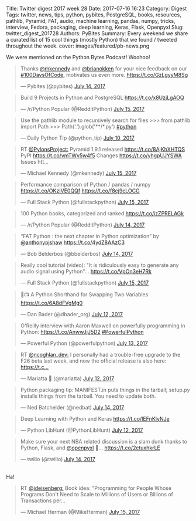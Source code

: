 Title: Twitter digest 2017 week 28
Date: 2017-07-16 16:23
Category: Digest
Tags: twitter, news, tips, python, pybites, PostgreSQL, books, resources, pathlib, Pyramid, FAT, audio, machine learning, pandas, numpy, tricks, interview, Fedora, packaging, deep learning, Keras, Flask, Openpyxl
Slug: twitter_digest_201728
Authors: PyBites
Summary: Every weekend we share a curated list of 15 cool things (mostly Python) that we found / tweeted throughout the week.
cover: images/featured/pb-news.png

We were mentioned on the Python Bytes Podcast! Woohoo!

<blockquote class="twitter-tweet"><p>Thanks <a href="https://twitter.com/@mkennedy" target="_blank">@mkennedy</a> and <a href="https://twitter.com/@brianokken" target="_blank">@brianokken</a> for your nice feedback on our <a href="https://twitter.com/search/#100DaysOfCode," target="_blank">#100DaysOfCode,</a> motivates us even more. <a href="https://t.co/GzLgyyM8Sg" title="https://t.co/GzLgyyM8Sg" target="_blank">https://t.co/GzLgyyM8Sg</a></p>— Pybites (@pybites) <a href="https://twitter.com/pybites/status/885975114701058048" data-datetime="2017-07-14T21:31:42+00:00">July 14, 2017</a></blockquote>

<blockquote class="twitter-tweet"><p>Build 9 Projects in Python and PostgreSQL <a href="https://t.co/x8UzjLgAOQ" title="https://t.co/x8UzjLgAOQ" target="_blank">https://t.co/x8UzjLgAOQ</a></p>— /r/Python Popular (@RedditPython) <a href="https://twitter.com/RedditPython/status/886269128851509249" data-datetime="2017-07-15T17:00:01+00:00">July 15, 2017</a></blockquote>

<blockquote class="twitter-tweet"><p>Use the pathlib module to recursively search for files &gt;&gt;&gt; from pathlib import Path &gt;&gt;&gt; Path('.').glob('**/*.py') <a href="https://twitter.com/search/#python" target="_blank">#python</a></p>— Daily Python Tip (@python_tip) <a href="https://twitter.com/python_tip/status/884353407380852736" data-datetime="2017-07-10T10:07:37+00:00">July 10, 2017</a></blockquote>

<blockquote class="twitter-tweet"><p>RT <a href="https://twitter.com/@PylonsProject:" target="_blank">@PylonsProject:</a> Pyramid 1.9.1 released <a href="https://t.co/8AjKhXHTQS" title="https://t.co/8AjKhXHTQS" target="_blank">https://t.co/8AjKhXHTQS</a> PyPI <a href="https://t.co/vmTWv5w4f5" title="https://t.co/vmTWv5w4f5" target="_blank">https://t.co/vmTWv5w4f5</a> Changes <a href="https://t.co/yhgpUJYSWA" title="https://t.co/yhgpUJYSWA" target="_blank">https://t.co/yhgpUJYSWA</a> Issues htt…</p>— Michael Kennedy (@mkennedy) <a href="https://twitter.com/mkennedy/status/886242830682791936" data-datetime="2017-07-15T15:15:31+00:00">July 15, 2017</a></blockquote>

<blockquote class="twitter-tweet"><p>Performance comparison of Python / pandas / numpy <a href="https://t.co/OKzIVE0QQf" title="https://t.co/OKzIVE0QQf" target="_blank">https://t.co/OKzIVE0QQf</a> <a href="https://t.co/f8ej9cLOCG" title="https://t.co/f8ej9cLOCG" target="_blank">https://t.co/f8ej9cLOCG</a></p>— Full Stack Python (@fullstackpython) <a href="https://twitter.com/fullstackpython/status/886274666574336000" data-datetime="2017-07-15T17:22:01+00:00">July 15, 2017</a></blockquote>

<blockquote class="twitter-tweet"><p>100 Python books, categorized and ranked <a href="https://t.co/izZPRELAGk" title="https://t.co/izZPRELAGk" target="_blank">https://t.co/izZPRELAGk</a></p>— /r/Python Popular (@RedditPython) <a href="https://twitter.com/RedditPython/status/885906745738113024" data-datetime="2017-07-14T17:00:02+00:00">July 14, 2017</a></blockquote>

<blockquote class="twitter-tweet"><p>“FAT Python : the next chapter in Python optimization” by <a href="https://twitter.com/@anthonypjshaw" target="_blank">@anthonypjshaw</a> <a href="https://t.co/4ydZ8AAzC3" title="https://t.co/4ydZ8AAzC3" target="_blank">https://t.co/4ydZ8AAzC3</a></p>— Bob Belderbos (@bbelderbos) <a href="https://twitter.com/bbelderbos/status/885981931296501763" data-datetime="2017-07-14T21:58:47+00:00">July 14, 2017</a></blockquote>

<blockquote class="twitter-tweet"><p>Really cool tutorial (video): "It is ridiculously easy to generate any audio signal using Python"… <a href="https://t.co/VpOn3eH7Rk" title="https://t.co/VpOn3eH7Rk" target="_blank">https://t.co/VpOn3eH7Rk</a></p>— Full Stack Python (@fullstackpython) <a href="https://twitter.com/fullstackpython/status/886353190123442178" data-datetime="2017-07-15T22:34:02+00:00">July 15, 2017</a></blockquote>

<blockquote class="twitter-tweet"><p>🐍📺 A Python Shorthand for Swapping Two Variables <a href="https://t.co/6A8dFVgMg0" title="https://t.co/6A8dFVgMg0" target="_blank">https://t.co/6A8dFVgMg0</a></p>— Dan Bader (@dbader_org) <a href="https://twitter.com/dbader_org/status/884967298708254721" data-datetime="2017-07-12T02:47:00+00:00">July 12, 2017</a></blockquote>

<blockquote class="twitter-tweet"><p>O'Reilly interview with Aaron Maxwell on powerfully programming in Python: <a href="https://t.co/AnwwJjJ5D2" title="https://t.co/AnwwJjJ5D2" target="_blank">https://t.co/AnwwJjJ5D2</a> <a href="https://twitter.com/search/#PowerfulPython" target="_blank">#PowerfulPython</a></p>— Powerful Python (@powerfulpython) <a href="https://twitter.com/powerfulpython/status/885550868937850880" data-datetime="2017-07-13T17:25:54+00:00">July 13, 2017</a></blockquote>

<blockquote class="twitter-tweet"><p>RT <a href="https://twitter.com/@ncoghlan_dev:" target="_blank">@ncoghlan_dev:</a> I personally had a trouble-free upgrade to the F26 beta last week, and now the official release is also here: <a href="https://t.c…" title="https://t.c…" target="_blank">https://t.c…</a></p>— Mariatta 🤦 (@mariatta) <a href="https://twitter.com/mariatta/status/885138419206176772" data-datetime="2017-07-12T14:06:58+00:00">July 12, 2017</a></blockquote>

<blockquote class="twitter-tweet"><p>Python packaging tip: MANIFEST.in puts things in the tarball; setup.py installs things from the tarball. You need to update both.</p>— Ned Batchelder (@nedbat) <a href="https://twitter.com/nedbat/status/885904120082812928" data-datetime="2017-07-14T16:49:36+00:00">July 14, 2017</a></blockquote>

<blockquote class="twitter-tweet"><p>Deep Learning with Python and Keras <a href="https://t.co/IEFnKIyNJe" title="https://t.co/IEFnKIyNJe" target="_blank">https://t.co/IEFnKIyNJe</a></p>— Python LibHunt (@PythonLibHunt) <a href="https://twitter.com/PythonLibHunt/status/885017685586841601" data-datetime="2017-07-12T06:07:13+00:00">July 12, 2017</a></blockquote>

<blockquote class="twitter-tweet"><p>Make sure your next NBA related discussion is a slam dunk thanks to Python, Flask, and <a href="https://twitter.com/@openpyxl" target="_blank">@openpyxl</a> 🏀… <a href="https://t.co/2ctuxhkrLE" title="https://t.co/2ctuxhkrLE" target="_blank">https://t.co/2ctuxhkrLE</a></p>— twilio (@twilio) <a href="https://twitter.com/twilio/status/885906759994531841" data-datetime="2017-07-14T17:00:05+00:00">July 14, 2017</a></blockquote>

<br>
Ha!

<blockquote class="twitter-tweet"><p>RT <a href="https://twitter.com/@jdeisenberg:" target="_blank">@jdeisenberg:</a> Book idea: "Programming for People Whose Programs Don't Need to Scale to Millions of Users or Billions of Transactions per…</p>— Michael Herman (@MikeHerman) <a href="https://twitter.com/MikeHerman/status/886326591747366912" data-datetime="2017-07-15T20:48:21+00:00">July 15, 2017</a></blockquote>